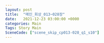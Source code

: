 ```yaml
---
layout: post
title:  "메인_회상_013~028장"
date:   2021-12-23 03:00:00 +0000
categories: Main
Tags: Story Main
SceneCode: ["scene_skip_cp013-028_q1_s10"]
---
```


